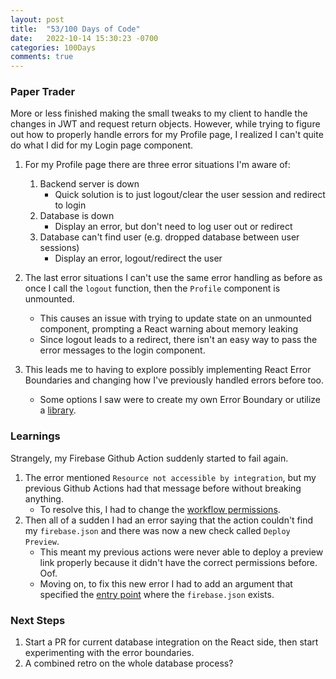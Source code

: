```yaml
---
layout: post
title:  "53/100 Days of Code"
date:   2022-10-14 15:30:23 -0700
categories: 100Days
comments: true
---
```


### Paper Trader

More or less finished making the small tweaks to my client to handle the changes in JWT and request return objects. However, while trying to figure out how to properly handle errors for my Profile page, I realized I can't quite do what I did for my Login page component.

1. For my Profile page there are three error situations I'm aware of:
    1. Backend server is down
        - Quick solution is to just logout/clear the user session and redirect to login
    2. Database is down
        - Display an error, but don't need to log user out or redirect
    3. Database can't find user (e.g. dropped database between user sessions)
        - Display an error, logout/redirect the user

2. The last error situations I can't use the same error handling as before as once I call the `logout` function, then the `Profile` component is unmounted.
    - This causes an issue with trying to update state on an unmounted component, prompting a React warning about memory leaking
    - Since logout leads to a redirect, there isn't an easy way to pass the error messages to the login component.

3. This leads me to having to explore possibly implementing React Error Boundaries and changing how I've previously handled errors before too.
    - Some options I saw were to create my own Error Boundary or utilize a [library](https://www.npmjs.com/package/react-error-boundary#useerrorhandlererror-error).

### Learnings

Strangely, my Firebase Github Action suddenly started to fail again.

1. The error mentioned `Resource not accessible by integration`, but my previous Github Actions had that message before without breaking anything.
    - To resolve this, I had to change the [workflow permissions](https://lightrun.com/answers/firebaseextended-action-hosting-deploy-bug-unhandledpromiserejectionwarning-httperror-resource-not-accessible-by-integration).
2. Then all of a sudden I had an error saying that the action couldn't find my `firebase.json` and there was now a new check called `Deploy Preview`.
    - This meant my previous actions were never able to deploy a preview link properly because it didn't have the correct permissions before. Oof.
    - Moving on, to fix this new error I had to add an argument that specified the [entry point](https://docs.github.com/en/actions/using-workflows/workflow-syntax-for-github-actions#jobsjob_idstepswithentrypoint) where the `firebase.json` exists. 


### Next Steps
1. Start a PR for current database integration on the React side, then start experimenting with the error boundaries.
2. A combined retro on the whole database process?